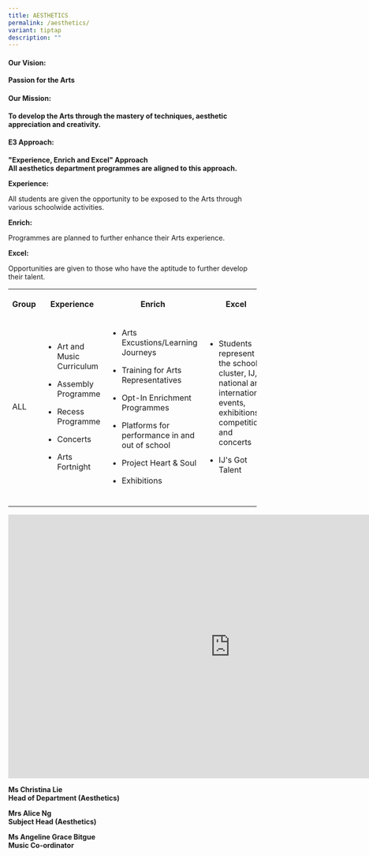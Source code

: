 ```yaml
---
title: AESTHETICS
permalink: /aesthetics/
variant: tiptap
description: ""
---
```

<h4>Our Vision:</h4>
<p><strong>Passion for the Arts</strong>
</p>
<h4>Our Mission:</h4>
<p><strong>To develop the Arts through the mastery of techniques, aesthetic appreciation and creativity.</strong>
</p>
<h4>E3 Approach:</h4>
<p><strong>"Experience, Enrich and Excel" Approach</strong>
<br><strong>All aesthetics department programmes are aligned to this approach.</strong>
</p>
<p><strong>Experience:</strong>
</p>
<p>All students are given the opportunity to be exposed to the Arts through
various schoolwide activities.</p>
<p><strong>Enrich:</strong>
</p>
<p>Programmes are planned to further enhance their Arts experience.</p>
<p><strong>Excel:</strong>
</p>
<p>Opportunities are given to those who have the aptitude to further develop
their talent.</p>
<p></p>
<p></p>
<p></p>
<table style="minWidth: 100px">
<colgroup>
<col>
<col>
<col>
<col>
</colgroup>
<tbody>
<tr>
<th rowspan="1" colspan="1">
<p>Group</p>
</th>
<th rowspan="1" colspan="1">
<p>Experience</p>
</th>
<th rowspan="1" colspan="1">
<p>Enrich</p>
</th>
<th rowspan="1" colspan="1">
<p>Excel</p>
</th>
</tr>
<tr>
<td rowspan="1" colspan="1">
<p>ALL</p>
</td>
<td rowspan="1" colspan="1">
<ul data-tight="true" class="tight">
<li>
<p>Art and Music Curriculum</p>
</li>
<li>
<p>Assembly Programme</p>
</li>
<li>
<p>Recess Programme</p>
</li>
<li>
<p>Concerts</p>
</li>
<li>
<p>Arts Fortnight</p>
</li>
</ul>
</td>
<td rowspan="1" colspan="1">
<ul data-tight="true" class="tight">
<li>
<p>Arts Excustions/Learning Journeys</p>
</li>
<li>
<p>Training for Arts Representatives</p>
</li>
<li>
<p>Opt-In Enrichment Programmes</p>
</li>
<li>
<p>Platforms for performance in and out of school</p>
</li>
<li>
<p>Project Heart &amp; Soul</p>
</li>
<li>
<p>Exhibitions</p>
</li>
</ul>
<p></p>
</td>
<td rowspan="1" colspan="1">
<ul data-tight="true" class="tight">
<li>
<p>Students represent the school in cluster, IJ, national and international
events, exhibitions, competitions and concerts</p>
</li>
<li>
<p>IJ's Got Talent</p>
</li>
</ul>
</td>
</tr>
<tr>
<td rowspan="1" colspan="1">
<p></p>
</td>
<td rowspan="1" colspan="1">
<p></p>
</td>
<td rowspan="1" colspan="1">
<p></p>
</td>
<td rowspan="1" colspan="1">
<p></p>
</td>
</tr>
</tbody>
</table>
<div class="iframe-wrapper">
<iframe height="535" width="900" allowfullscreen="true" frameborder="0" src="https://docs.google.com/presentation/d/1NWmP2IEys36hCoZPa6AMi47lnPO6h6st2OwPXOL4kvM/embed?start=true&amp;loop=true&amp;delayms=3000"></iframe>
</div>
<p><strong>Ms Christina Lie</strong>
<br><strong>Head of Department (Aesthetics)</strong>
</p>
<p><strong>Mrs Alice Ng</strong>
<br><strong>Subject Head (Aesthetics)</strong>
</p>
<p><strong>Ms Angeline Grace Bitgue</strong>
<br><strong>Music Co-ordinator</strong>
</p>